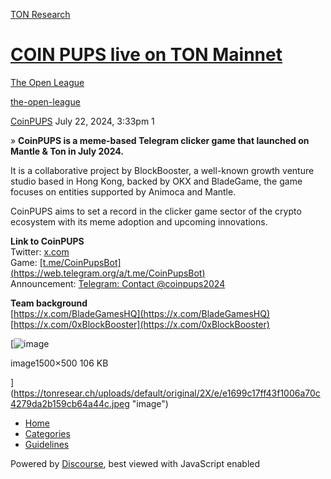 [TON Research](/)

# [COIN PUPS live on TON Mainnet](/t/coin-pups-live-on-ton-mainnet/29295)

[The Open League](/c/the-open-league/56) 

[the-open-league](https://tonresear.ch/tag/the-open-league)

    

[CoinPUPS](https://tonresear.ch/u/CoinPUPS)   July 22, 2024, 3:33pm  1

» **CoinPUPS is a meme-based Telegram clicker game that launched on Mantle & Ton in July 2024.**

It is a collaborative project by BlockBooster, a well-known growth venture studio based in Hong Kong, backed by OKX and BladeGame, the game focuses on entities supported by Animoca and Mantle.

CoinPUPS aims to set a record in the clicker game sector of the crypto ecosystem with its meme adoption and upcoming innovations.

**Link to CoinPUPS**  
Twitter: [x.com](https://x.com/CoinPups)  
Game: [\[t.me/CoinPupsBot\]  
(https://web.telegram.org/a/t.me/CoinPupsBot)](https://t.me/CoinPupsBot)  
Announcement: [Telegram: Contact @coinpups2024](https://t.me/coinpups2024)

**Team background**  
[https://x.com/BladeGamesHQ](https://x.com/BladeGamesHQ)  
[https://x.com/0xBlockBooster](https://x.com/0xBlockBooster)

[![image](https://tonresear.ch/uploads/default/optimized/2X/e/e1699c17ff43f1006a70c4279da2b159cb64a44c_2_690x230.jpeg)

image1500×500 106 KB

](https://tonresear.ch/uploads/default/original/2X/e/e1699c17ff43f1006a70c4279da2b159cb64a44c.jpeg "image")

 

*   [Home](/)
*   [Categories](/categories)
*   [Guidelines](/guidelines)

Powered by [Discourse](https://www.discourse.org), best viewed with JavaScript enabled